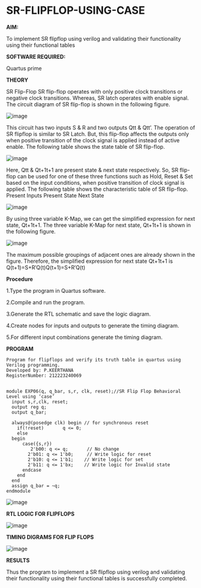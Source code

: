 # SR-FLIPFLOP-USING-CASE

**AIM:**

To implement  SR flipflop using verilog and validating their functionality using their functional tables

**SOFTWARE REQUIRED:**

Quartus prime

**THEORY**

SR Flip-Flop SR flip-flop operates with only positive clock transitions or negative clock transitions. Whereas, SR latch operates with enable signal. The circuit diagram of SR flip-flop is shown in the following figure.

![image](https://github.com/naavaneetha/SR-FLIPFLOP-USING-CASE/assets/154305477/0f710028-ad52-4d3e-9276-8714cf023a25)

 
This circuit has two inputs S & R and two outputs Qtt & Qtt’. The operation of SR flipflop is similar to SR Latch. But, this flip-flop affects the outputs only when positive transition of the clock signal is applied instead of active enable. The following table shows the state table of SR flip-flop.

![image](https://github.com/naavaneetha/SR-FLIPFLOP-USING-CASE/assets/154305477/dabfc4f4-87e3-4cbc-9472-f89ee1b5ed30)

 
Here, Qtt & Qt+1t+1 are present state & next state respectively. So, SR flip-flop can be used for one of these three functions such as Hold, Reset & Set based on the input conditions, when positive transition of clock signal is applied. The following table shows the characteristic table of SR flip-flop. Present Inputs Present State Next State

![image](https://github.com/naavaneetha/SR-FLIPFLOP-USING-CASE/assets/154305477/dd90d16c-aec5-4290-a586-e2346b1e9eb5)

 
By using three variable K-Map, we can get the simplified expression for next state, Qt+1t+1. The three variable K-Map for next state, Qt+1t+1 is shown in the following figure.

![image](https://github.com/naavaneetha/SR-FLIPFLOP-USING-CASE/assets/154305477/473efad6-d70b-4ca7-aeb7-898bbfca319f)

 
The maximum possible groupings of adjacent ones are already shown in the figure. Therefore, the simplified expression for next state Qt+1t+1 is Q(t+1)=S+R′Q(t)Q(t+1)=S+R′Q(t)

**Procedure**

1.Type the program in Quartus software.

2.Compile and run the program.

3.Generate the RTL schematic and save the logic diagram.

4.Create nodes for inputs and outputs to generate the timing diagram.

5.For different input combinations generate the timing diagram.

**PROGRAM**

```
Program for flipflops and verify its truth table in quartus using Verilog programming. 
Developed by: P.KEERTHANA
RegisterNumber: 212223240069


module EXP06(q, q_bar, s,r, clk, reset);//SR Flip Flop Behavioral Level using ‘case’ 
  input s,r,clk, reset;
  output reg q;
  output q_bar;
 
  always@(posedge clk) begin // for synchronous reset
    if(!reset)       q <= 0;
    else 
  begin
      case({s,r})       
	     2'b00: q <= q;		  // No change
        2'b01: q <= 1'b0;	  // Write logic for reset
        2'b10: q <= 1'b1;    // Write logic for set
        2'b11: q <= 1'bx;    // Write logic for Invalid state
      endcase
    end
  end
  assign q_bar = ~q;
endmodule
```

![image](https://github.com/keerthanapillaram/SR-FLIPFLOP-USING-CASE/assets/145743072/59521687-7bdd-433a-88a2-14a1ce6575ca)


**RTL LOGIC FOR FLIPFLOPS**

![image](https://github.com/keerthanapillaram/SR-FLIPFLOP-USING-CASE/assets/145743072/7cbd13c1-1d4f-4422-9063-ee23ce4a3000)


**TIMING DIGRAMS FOR FLIP FLOPS**


![image](https://github.com/keerthanapillaram/SR-FLIPFLOP-USING-CASE/assets/145743072/b9474ff5-2ab3-4768-9e35-177a159e8250)


**RESULTS**

Thus the program to implement a SR flipflop using verilog and validating their functionality using their functional tables is successfully completed.
